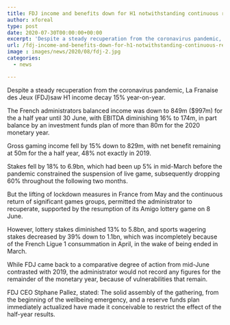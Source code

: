 ```yaml
---
title: FDJ income and benefits down for H1 notwithstanding continuous recuperation from pandemic
author: xforeal 
type: post
date: 2020-07-30T00:00:00+00:00
excerpt: 'Despite a steady recuperation from the coronavirus pandemic, La Franaise des Jeux (FDJ)saw H1 income decay 15&amp;percnt; year-on-year '
url: /fdj-income-and-benefits-down-for-h1-notwithstanding-continuous-recuperation-from-pandemic/
image : images/news/2020/08/fdj-2.jpg
categories:
  - news

---
```

Despite a steady recuperation from the coronavirus pandemic, La Franaise des Jeux (FDJ)saw H1 income decay 15&percnt; year-on-year. 

The French administrators balanced income was down to 849m ($997m) for the a half year until 30 June, with EBITDA diminishing 16&percnt; to 174m, in part balance by an investment funds plan of more than 80m for the 2020 monetary year. 

Gross gaming income fell by 15&percnt; down to 829m, with net benefit remaining at 50m for the a half year, 48&percnt; not exactly in 2019. 

Stakes fell by 18&percnt; to 6.9bn, which had been up 5&percnt; in mid-March before the pandemic constrained the suspension of live game, subsequently dropping 60&percnt; throughout the following two months. 

But the lifting of lockdown measures in France from May and the continuous return of significant games groups, permitted the administrator to recuperate, supported by the resumption of its Amigo lottery game on 8 June. 

However, lottery stakes diminished 13&percnt; to 5.8bn, and sports wagering stakes decreased by 39&percnt; down to 1.1bn, which was incompletely because of the French Ligue 1 consummation in April, in the wake of being ended in March. 

While FDJ came back to a comparative degree of action from mid-June contrasted with 2019, the administrator would not record any figures for the remainder of the monetary year, because of vulnerabilities that remain. 

FDJ CEO Stphane Pallez, stated: The solid assembly of the gathering, from the beginning of the wellbeing emergency, and a reserve funds plan immediately actualized have made it conceivable to restrict the effect of the half-year results.
